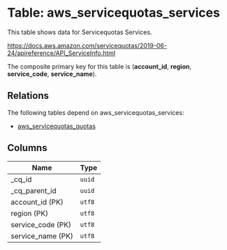 # Table: aws_servicequotas_services

This table shows data for Servicequotas Services.

https://docs.aws.amazon.com/servicequotas/2019-06-24/apireference/API_ServiceInfo.html

The composite primary key for this table is (**account_id**, **region**, **service_code**, **service_name**).

## Relations

The following tables depend on aws_servicequotas_services:
  - [aws_servicequotas_quotas](aws_servicequotas_quotas.md)

## Columns

| Name          | Type          |
| ------------- | ------------- |
|_cq_id|`uuid`|
|_cq_parent_id|`uuid`|
|account_id (PK)|`utf8`|
|region (PK)|`utf8`|
|service_code (PK)|`utf8`|
|service_name (PK)|`utf8`|